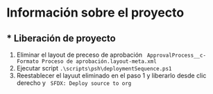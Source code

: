 # Información sobre el proyecto

## * Liberación de proyecto

1. Eliminar el layout de preceso de aprobación ``` ApprovalProcess__c-Formato Proceso de aprobación.layout-meta.xml```
2. Ejecutar script ```.\scripts\psh\deploymentSequence.ps1```
3. Reestablecer el layuut eliminado en el paso 1 y liberarlo desde clic derecho y ``` SFDX: Deploy source to org```